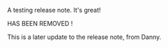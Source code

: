 A testing release note. It's great!

HAS BEEN REMOVED !

This is a later update to the release note, from Danny. 

